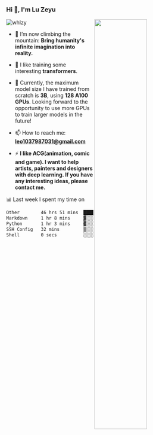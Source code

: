 ### Hi 👋, I'm Lu Zeyu

<img src="https://komarev.com/ghpvc/?username=whlzy&label=Profile%20views&color=0e75b6&style=flat" alt="whlzy" />
<img align="right" width="53%" src="https://github-readme-stats.vercel.app/api?username=whlzy&show_icons=true">

- 🔭 I’m now climbing the mountain: **Bring humanity's infinite imagination into reality.**

- 🌄 I like training some interesting **transformers**.

- 🌠 Currently, the maximum model size I have trained from scratch is **3B**, using **128 A100 GPUs**. Looking forward to the opportunity to use more GPUs to train larger models in the future!

- 📫 How to reach me: **leo1037987031@gmail.com**

- ⚡ **I like ACG(animation, comic and game). I want to help artists, painters and designers with deep learning. If you have any interesting ideas, please contact me.**

📊 Last week I spent my time on

<!--START_SECTION:waka-->

```txt
Other        46 hrs 51 mins  ███████████████████████▓░   94.42 %
Markdown     1 hr 8 mins     ▓░░░░░░░░░░░░░░░░░░░░░░░░   02.32 %
Python       1 hr 3 mins     ▓░░░░░░░░░░░░░░░░░░░░░░░░   02.13 %
SSH Config   32 mins         ▒░░░░░░░░░░░░░░░░░░░░░░░░   01.08 %
Shell        0 secs          ░░░░░░░░░░░░░░░░░░░░░░░░░   00.03 %
```

<!--END_SECTION:waka-->

